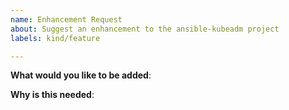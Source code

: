 ```yaml
---
name: Enhancement Request
about: Suggest an enhancement to the ansible-kubeadm project
labels: kind/feature

---
```

<!-- Please only use this template for submitting enhancement requests -->

**What would you like to be added**:

**Why is this needed**:
